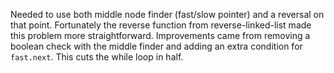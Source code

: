 Needed to use both middle node finder (fast/slow pointer) and a reversal on that point.
Fortunately the reverse function from reverse-linked-list made this problem more straightforward.
Improvements came from removing a boolean check with the middle finder and adding an extra condition for `fast.next`. This cuts the while loop in half.